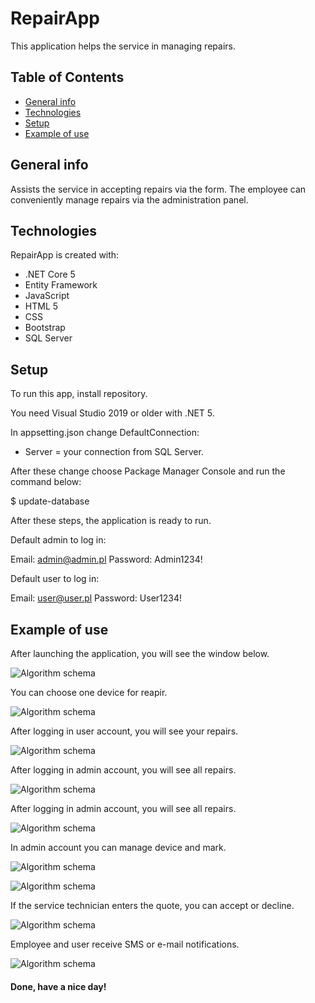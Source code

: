 # RepairApp
This application helps the service in managing repairs.

## Table of Contents
* [General info](#general-info)
* [Technologies](#technologies)
* [Setup](#setup)
* [Example of use](example-of-use)

## General info
Assists the service in accepting repairs via the form. The employee can conveniently manage repairs via the administration panel.

## Technologies
RepairApp is created with:
* .NET Core 5
* Entity Framework 
* JavaScript
* HTML 5
* CSS
* Bootstrap
* SQL Server

## Setup
To run this app, install repository.

You need Visual Studio 2019 or older with .NET 5.

In appsetting.json change DefaultConnection:

* Server = your connection from SQL Server.

After these change choose Package Manager Console and run the command below:

$ update-database

After these steps, the application is ready to run. 

Default admin to log in:

Email: admin@admin.pl
Password: Admin1234!

Default user to log in:

Email: user@user.pl
Password: User1234!

## Example of use
After launching the application, you will see the window below.

![Algorithm schema](./wwwroot/img/git/Default.PNG)

You can choose one device for reapir.

![Algorithm schema](./wwwroot/img/git/Repair.PNG)

After logging in user account, you will see your repairs.

![Algorithm schema](./wwwroot/img/git/AllRepairs.PNG)

After logging in admin account, you will see all repairs.

![Algorithm schema](./wwwroot/img/git/AdminRepairs.PNG)

After logging in admin account, you will see all repairs.

![Algorithm schema](./wwwroot/img/git/AdminRepairs.PNG)

In admin account you can manage device and mark.

![Algorithm schema](./wwwroot/img/git/AddDevice.PNG)

![Algorithm schema](./wwwroot/img/git/AddMark.PNG)

If the service technician enters the quote, you can accept or decline.

![Algorithm schema](./wwwroot/img/git/AcceptOrDeny.PNG)

Employee and user receive SMS or e-mail notifications.

![Algorithm schema](./wwwroot/img/git/SMS.PNG)

#### Done, have a nice day!




